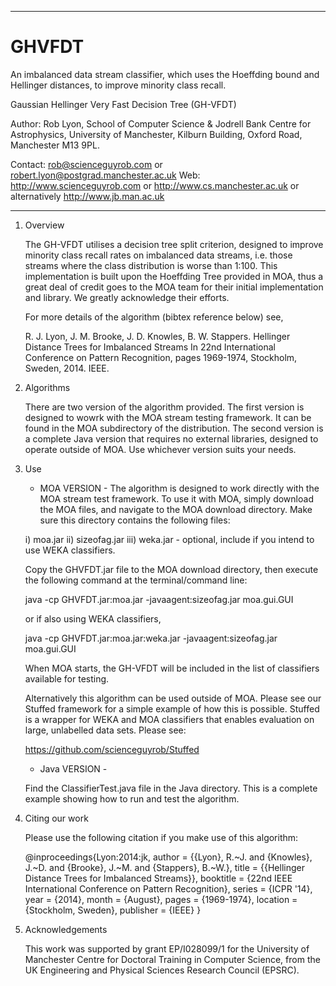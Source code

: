 ******************************************************************************************

# GHVFDT
An imbalanced data stream classifier, which uses the Hoeffding bound and Hellinger
distances, to improve minority class recall.

Gaussian Hellinger Very Fast Decision Tree (GH-VFDT)

Author: Rob Lyon, School of Computer Science & Jodrell Bank Centre for Astrophysics,
		University of Manchester, Kilburn Building, Oxford Road, Manchester M13 9PL.

Contact:	rob@scienceguyrob.com or robert.lyon@postgrad.manchester.ac.uk
Web:		http://www.scienceguyrob.com or http://www.cs.manchester.ac.uk
			or alternatively http://www.jb.man.ac.uk
******************************************************************************************

1. Overview 

	The GH-VFDT utilises a decision tree split criterion, designed to improve minority
	class recall rates on imbalanced data streams, i.e. those streams where the class
	distribution is worse than 1:100. This implementation is built upon the Hoeffding
	Tree provided in MOA, thus a great deal of credit goes to the MOA team for their
	initial implementation and library. We greatly acknowledge their efforts.
	
	For more details of the algorithm (bibtex reference below) see,
	
	R. J. Lyon, J. M. Brooke, J. D. Knowles, B. W. Stappers. Hellinger Distance Trees
	for Imbalanced Streams In 22nd International Conference on Pattern Recognition,
	pages 1969-1974, Stockholm, Sweden, 2014. IEEE.

2. Algorithms

	There are two version of the algorithm provided. The first version is designed to wowrk with the
	MOA stream testing framework. It can be found in the MOA subdirectory of the distribution. The 
	second version is a complete Java version that requires no external libraries, designed to operate
	outside of MOA. Use whichever version suits your needs.
	
3. Use
	
	- MOA VERSION - 
	The algorithm is designed to work directly with the MOA stream test framework. To use it
	with MOA, simply download the MOA files, and navigate to the MOA download directory. Make
	sure this directory contains the following files:
	
	i)   moa.jar
	ii)  sizeofag.jar
	iii) weka.jar - optional, include if you intend to use WEKA classifiers.
	
	Copy the GHVFDT.jar file to the MOA download directory, then execute the following command
	at the terminal/command line:
	
	java -cp GHVFDT.jar:moa.jar -javaagent:sizeofag.jar moa.gui.GUI
	
	or if also using WEKA classifiers,
	
	java -cp GHVFDT.jar:moa.jar:weka.jar -javaagent:sizeofag.jar moa.gui.GUI
	
	When MOA starts, the GH-VFDT will be included in the list of classifiers available for testing.
	
	Alternatively this algorithm can be used outside of MOA. Please see our Stuffed framework for a simple
	example of how this is possible. Stuffed is a wrapper for WEKA and MOA classifiers that enables evaluation
	on large, unlabelled data sets. Please see:
	
	https://github.com/scienceguyrob/Stuffed
	
	- Java VERSION - 
	
	Find the ClassifierTest.java file in the Java directory. This is a complete example showing how to run and
	test the algorithm.
	
4. Citing our work

	Please use the following citation if you make use of this algorithm:
	
	@inproceedings{Lyon:2014:jk,
	author    = {{Lyon}, R.~J. and {Knowles}, J.~D. and {Brooke}, J.~M. and {Stappers}, B.~W.},
	title     = {{Hellinger Distance Trees for Imbalanced Streams}},
	booktitle = {22nd IEEE International Conference on Pattern Recognition}, 
	series    = {ICPR '14},
	year      = {2014},
	month     = {August},
	pages     = {1969-1974},
	location  = {Stockholm, Sweden},
	publisher = {IEEE}
	}
	
5. Acknowledgements

	This work was supported by grant EP/I028099/1 for the University of Manchester Centre for
	Doctoral Training in Computer Science, from the UK Engineering and Physical Sciences Research
	Council (EPSRC).
